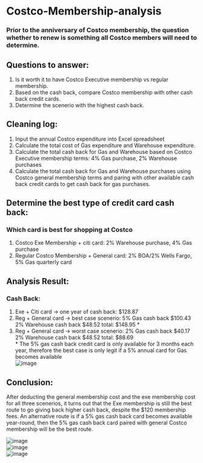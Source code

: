# Costco-Membership-analysis
### Prior to the anniversary of Costco membership, the question whether to renew is something all Costco members will need to determine. 
## Questions to answer:
1. Is it worth it to have Costco Executive membership vs regular membership.
2. Based on the cash back, compare Costco membership with other cash back credit cards.
3. Determine the scenerio with the highest cash back.

## Cleaning log:
1. Input the annual Costco expenditure into Excel spreadsheet
2. Calculate the total cost of Gas expenditure and Warehouse expenditure.
3. Calculate the total cash back for Gas and Warehouse based on Costco Executive membership terms: 4% Gas purchase, 2% Warehouse purchases
4. Calculate the total cash back for Gas and Warehouse purchases using Costco general membership terms and paring with other available cash back credit cards
to get cash back for gas purchases.

## Determine the best type of credit card cash back:
### Which card is best for shopping at Costco
1. Costco Exe Membership + citi card: 2% Warehouse purchase, 4% Gas purchase
2. Regular Costco Membership + General card: 2% BOA/2% Wells Fargo, 5% Gas quarterly card

## Analysis Result:
### Cash Back:
1. Exe + Citi card -> one year of cash back: $128.87
2. Reg + General card -> best case scenerio: 5% Gas cash back $100.43 2% Warehouse cash back $48.52 total: $148.95 *
3. Reg + General card -> worst case scenerio: 2% Gas cash back $40.17 2% Warehouse cash back $48.52 total: $88.69
<br/>* The 5% gas cash back credit card is only available for 3 months each year, therefore the best case is only legit if a 5% annual card for Gas becomes available
<br/> ![image](https://user-images.githubusercontent.com/110993587/236600660-6d16595f-62a3-4356-9650-66ff6d106635.png)

## Conclusion:
After deducting the general membership cost and the exe membership cost for all three scenerios, it turns out that the Exe membership is still the best
route to go giving back higher cash back, despite the $120 membership fees.
An alternative route is if a 5% gas cash back card becomes available year-round, then the 5% gas cash back card paired with general Costco membership will be the best route. 

![image](https://user-images.githubusercontent.com/110993587/236600144-fcb72f43-428a-43fe-bbb8-a62c731c3fbd.png)<br/>
![image](https://user-images.githubusercontent.com/110993587/236600488-303effba-01e4-4124-a296-0a5edb487d73.png)<br/>
![image](https://user-images.githubusercontent.com/110993587/236600591-8bff4940-3808-4eef-9aa9-fd8d3f9ec5cb.png)





